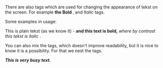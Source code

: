 There are also tags which are used for changing the appearance of tekst on the screen. For example <b>the Bold </b>, and <i>Italic </i> tags. 

Some examples in usage:
 <p>This is plain tekst (as we know it) - <b>and this text is bold,</b> <i> where by contrast this tekst is italic</i> .</p>
 

You can also mix the tags, which doesn't improve readability, but it is nice to know it is a possibility. For that we nest the tags.
<p><b><i>This is very busy text.</i></b></p> 
